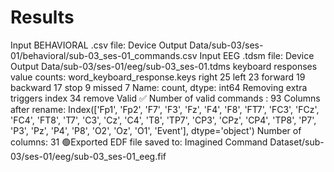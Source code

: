 # Results

Input BEHAVIORAL .csv file: Device Output Data/sub-03/ses-01/behavioral/sub-03_ses-01_commands.csv
Input EEG .tdsm file: Device Output Data/sub-03/ses-01/eeg/sub-03_ses-01.tdms
keyboard responses value counts:
 word_keyboard_response.keys
right       25
left        23
forward     19
backward    17
stop         9
missed       7
Name: count, dtype: int64
Removing extra triggers
index 34 remove
Valid ✅
Number of valid commands : 93
Columns after rename:
 Index(['Fp1', 'Fp2', 'F7', 'F3', 'Fz', 'F4', 'F8', 'FT7', 'FC3', 'FCz', 'FC4',
       'FT8', 'T7', 'C3', 'Cz', 'C4', 'T8', 'TP7', 'CP3', 'CPz', 'CP4', 'TP8',
       'P7', 'P3', 'Pz', 'P4', 'P8', 'O2', 'Oz', 'O1', 'Event'],
      dtype='object')
Number of columns: 31
🟢Exported EDF file saved to: Imagined Command Dataset/sub-03/ses-01/eeg/sub-03_ses-01_eeg.fif
